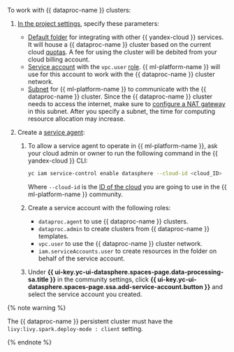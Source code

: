 To work with {{ dataproc-name }} clusters:

1. [In the project settings](../../datasphere/operations/projects/update.md), specify these parameters:

   * [Default folder](../../resource-manager/concepts/resources-hierarchy.md#folder) for integrating with other {{ yandex-cloud }} services. It will house a {{ dataproc-name }} cluster based on the current cloud [quotas](../../data-proc/concepts/limits.md). A fee for using the cluster will be debited from your cloud billing account.
   * [Service account](../../iam/concepts/users/service-accounts.md) with the `vpc.user` [role](../../iam/concepts/access-control/roles.md). {{ ml-platform-name }} will use for this account to work with the {{ dataproc-name }} cluster network.
   * [Subnet](../../vpc/concepts/network.md#subnet) for {{ ml-platform-name }} to communicate with the {{ dataproc-name }} cluster. Since the {{ dataproc-name }} cluster needs to access the internet, make sure to [configure a NAT gateway](../../vpc/operations/create-nat-gateway.md) in this subnet. After you specify a subnet, the time for computing resource allocation may increase.

1. Create a [service agent](../../iam/concepts/service-control.md#service-agent):

   1. To allow a service agent to operate in {{ ml-platform-name }}, ask your cloud admin or owner to run the following command in the {{ yandex-cloud }} CLI:
   
      ```bash
      yc iam service-control enable datasphere --cloud-id <cloud_ID>
      ```
   
      Where `--cloud-id` is the [ID of the cloud](../../resource-manager/operations/cloud/get-id.md) you are going to use in the {{ ml-platform-name }} community.

   1. Create a service account with the following roles:

      * `dataproc.agent` to use {{ dataproc-name }} clusters.
      * `dataproc.admin` to create clusters from {{ dataproc-name }} templates.
      * `vpc.user` to use the {{ dataproc-name }} cluster network.
      * `iam.serviceAccounts.user` to create resources in the folder on behalf of the service account.

   1. Under **{{ ui-key.yc-ui-datasphere.spaces-page.data-processing-sa.title }}** in the community settings, click **{{ ui-key.yc-ui-datasphere.spaces-page.ssa.add-service-account.button }}** and select the service account you created.
   
{% note warning %}

The {{ dataproc-name }} persistent cluster must have the `livy:livy.spark.deploy-mode : client` setting.

{% endnote %}
